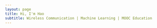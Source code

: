 ```yaml
---
layout: page
title: Hi, I'm Hao
subtitle: Wireless Communication | Machine Learning | MOOC Education
---
```



